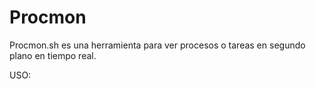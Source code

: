 # Procmon
Procmon.sh es una herramienta para ver procesos o tareas en segundo plano en tiempo real.

USO:
